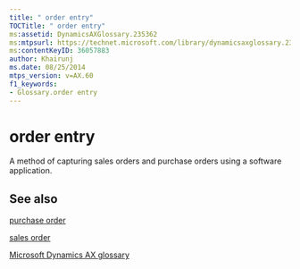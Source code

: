 ```yaml
---
title: " order entry"
TOCTitle: " order entry"
ms:assetid: DynamicsAXGlossary.235362
ms:mtpsurl: https://technet.microsoft.com/library/dynamicsaxglossary.235362(v=AX.60)
ms:contentKeyID: 36057883
author: Khairunj
ms.date: 08/25/2014
mtps_version: v=AX.60
f1_keywords:
- Glossary.order entry
---
```


# order entry

A method of capturing sales orders and purchase orders using a software application.

## See also

[purchase order](purchase-order.md)

[sales order](sales-order.md)

[Microsoft Dynamics AX glossary](glossary/microsoft-dynamics-ax-glossary.md)

  


